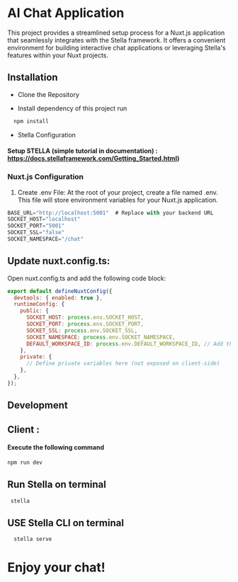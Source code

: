 
# AI Chat Application

This project provides a streamlined setup process for a Nuxt.js application that seamlessly integrates with the Stella framework. It offers a convenient environment for building interactive chat applications or leveraging Stella's features within your Nuxt projects.



## Installation
* Clone the Repository

* Install dependency of this project run

```bash
  npm install
```

* Stella Configuration
#### Setup STELLA (simple tutorial in documentation) : https://docs.stellaframework.com/Getting_Started.html)

### Nuxt.js Configuration

1. Create .env File:
At the root of your project, create a file named .env. This file will store environment variables for your Nuxt.js application.





```javascript
BASE_URL="http://localhost:5001"  # Replace with your backend URL
SOCKET_HOST="localhost"
SOCKET_PORT="5001"
SOCKET_SSL="false"
SOCKET_NAMESPACE="/chat"
```


## Update nuxt.config.ts:
Open nuxt.config.ts and add the following code block:

```javascript
export default defineNuxtConfig({
  devtools: { enabled: true },
  runtimeConfig: {
    public: {
      SOCKET_HOST: process.env.SOCKET_HOST,
      SOCKET_PORT: process.env.SOCKET_PORT,
      SOCKET_SSL: process.env.SOCKET_SSL,
      SOCKET_NAMESPACE: process.env.SOCKET_NAMESPACE,
      DEFAULT_WORKSPACE_ID: process.env.DEFAULT_WORKSPACE_ID, // Add this line if needed
    },
    private: {
      // Define private variables here (not exposed on client-side)
    },
  },
});
```

## Development

## Client :
 #### Execute the following command
```javascript 
npm run dev
```

## Run Stella on terminal
```javascript 
 stella
```
## USE Stella CLI on terminal
```javascript 
  stella serve
```

# Enjoy your chat!
